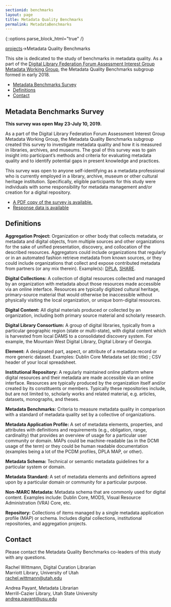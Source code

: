 ```yaml
---
sectionid: benchmarks
layout: page
title: Metadata Quality Benchmarks
permalink: MetadataBenchmarks
---
```


{::options parse_block_html="true" /}

<a href="/Projects">projects</a>->Metadata Quality Benchmarks

This site is dedicated to the study of benchmarks in metadata quality. As a part of the [Digital Library Federation Forum Assessment Interest Group Metadata Working Group](https://wiki.diglib.org/Assessment), the Metadata Quality Benchmarks subgroup formed in early 2018.

<ul>
<li><a href="#survey">Metadata Benchmarks Survey</a></li>
<li><a href="#definitions">Definitions</a></li>
<li><a href="#contact">Contact</a></li>
</ul>

<h2 id="survey">Metadata Benchmarks Survey</h2>

**This survey was open May 23-July 10, 2019.**

As a part of the Digital Library Federation Forum Assessment Interest Group Metadata Working Group, the Metadata Quality Benchmarks subgroup created this survey to investigate metadata quality and how it is measured in libraries, archives, and museums. The goal of this survey was to gain insight into participant’s methods and criteria for evaluating metadata quality and to identify potential gaps in present knowledge and practices.

This survey was open to anyone self-identifying as a metadata professional who is currently employed in a library, archive, museum or other cultural heritage institution. Specifically, eligible participants for this study were individuals with some responsibility for metadata management and/or creation for a digital repository.


<ul><li><a href="/assets/Survey_of_Metadata_Quality_Benchmarks.pdf" target="_blank">A PDF copy of the survey is available.</a></li>
<li><a href="/assets/DLFMetadataQualityBenchmarksSurveyTextResponse.xlsx" target="_blank">Response data is available</a></li></ul>


<h2 id="definitions">Definitions</h2>

**Aggregation Project:** Organization or other body that collects metadata, or metadata and digital objects, from multiple sources and other organizations for the sake of unified presentation, discovery, and collocation of the described resources. Aggregators could include organizations that regularly or in an automated fashion retrieve metadata from known sources, or they could include organizations that collect and expose contributed metadata from partners (or any mix therein). Example(s): [DPLA](https://dp.la/), [SHARE](http://www.share-research.org/).

**Digital Collections:** A collection of digital resources collected and managed by an organization with metadata about those resources made accessible via an online interface. Resources are typically digitized cultural heritage, primary-source material that would otherwise be inaccessible without physically visiting the local organization, or unique born-digital resources.

**Digital Content:**  All digital materials produced or collected by an organization, including both primary source material and scholarly research.

**Digital Library Consortium:**  A group of digital libraries, typically from a particular geographic region (state or multi-state), with digital content which is harvested from local DAMS to a consolidated discovery system. For example, the Mountain West Digital Library, Digital Library of Georgia.

**Element:**  A designated part, aspect, or attribute of a metadata record or more generic dataset. Examples: Dublin Core Metadata set (dc:title) ; CSV header of your local spreadsheet.

**Institutional Repository:** A regularly maintained online platform where digital resources and their metadata are made accessible via an online interface. Resources are typically produced by the organization itself and/or created by its constituents or members. Typically these repositories include, but are not limited to, scholarly works and related material, e.g. articles, datasets, monographs, and theses.

**Metadata Benchmarks:** Criteria to measure metadata quality in comparison with a standard of metadata quality set by a collective of organizations.

**Metadata Application Profile:** A set of metadata elements, properties, and attributes with definitions and requirements (e.g., obligation, range, cardinality) that provides an overview of usage for a particular user community or domain. MAPs could be machine-readable (as in the DCMI usage of the term) or they could be human readable documentation (examples being a lot of the PCDM profiles, DPLA MAP, or other).

**Metadata Schema:** Technical or semantic metadata guidelines for a particular system or domain.

**Metadata Standard:** A set of metadata elements and definitions agreed upon by a particular domain or community for a particular purpose.

**Non-MARC Metadata:** Metadata schema that are commonly used for digital content. Examples include: Dublin Core, MODS, Visual Resource Administration (VRA) Core, etc.

**Repository:** Collections of items managed by a single metadata application profile (MAP) or schema. Includes digital collections, institutional repositories, and aggregation projects.

<h2 id="contact">Contact</h2>

Please contact the Metadata Quality Benchmarks co-leaders of this study with any questions.  

Rachel Wittmann, Digital Curation Librarian<br/>
Marriott Library, University of Utah<br/>
rachel.wittmann@utah.edu

Andrea Payant, Metadata Librarian<br/>
Merrill-Cazier Library, Utah State University<br/>
andrea.payant@usu.edu
